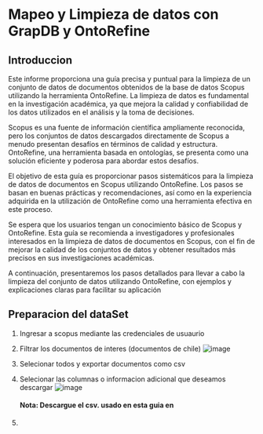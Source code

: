 # Mapeo y Limpieza de datos con GrapDB y OntoRefine
## Introduccion
Este informe proporciona una guía precisa y puntual para la limpieza de un conjunto de datos de documentos obtenidos de la base de datos Scopus utilizando la herramienta OntoRefine. La limpieza de datos es fundamental en la investigación académica, ya que mejora la calidad y confiabilidad de los datos utilizados en el análisis y la toma de decisiones.

Scopus es una fuente de información científica ampliamente reconocida, pero los conjuntos de datos descargados directamente de Scopus a menudo presentan desafíos en términos de calidad y estructura. OntoRefine, una herramienta basada en ontologías, se presenta como una solución eficiente y poderosa para abordar estos desafíos.

El objetivo de esta guía es proporcionar pasos sistemáticos para la limpieza de datos de documentos en Scopus utilizando OntoRefine. Los pasos se basan en buenas prácticas y recomendaciones, así como en la experiencia adquirida en la utilización de OntoRefine como una herramienta efectiva en este proceso.

Se espera que los usuarios tengan un conocimiento básico de Scopus y OntoRefine. Esta guía se recomienda a investigadores y profesionales interesados en la limpieza de datos de documentos en Scopus, con el fin de mejorar la calidad de los conjuntos de datos y obtener resultados más precisos en sus investigaciones académicas.

A continuación, presentaremos los pasos detallados para llevar a cabo la limpieza del conjunto de datos utilizando OntoRefine, con ejemplos y explicaciones claras para facilitar su aplicación
## Preparacion del dataSet
1. Ingresar a scopus mediante las credenciales de usuaurio
2. Filtrar los documentos de interes (documentos de chile)
   ![image](https://github.com/paxasaval/GuideOntorefine/assets/38107564/a9c0d0a3-3691-41aa-b548-a9e8f2df0063)

3. Selecionar todos y exportar documentos como csv
4. Selecionar las columnas o informacion adicional que deseamos descargar
   ![image](https://github.com/paxasaval/GuideOntorefine/assets/38107564/d3feef7c-09c8-4ada-b80d-78b581067716)
   #### Nota: Descargue el csv. usado en esta guia en
6. 
